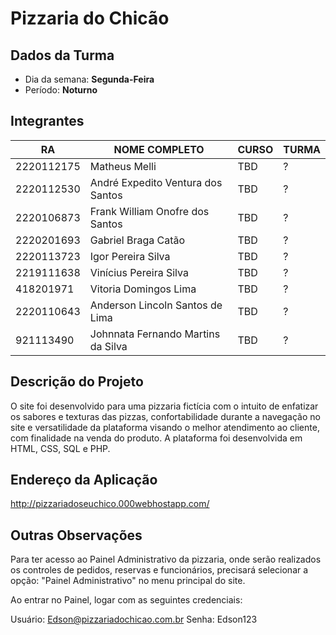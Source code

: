# **Pizzaria do Chicão**

## Dados da Turma
* Dia da semana: **Segunda-Feira**
* Período: **Noturno**

## Integrantes
| RA   | NOME COMPLETO | CURSO | TURMA |
|------|---------------|-------|-------|
| 2220112175  | Matheus Melli  | TBD  | ?    |
| 2220112530  | André Expedito Ventura dos Santos    | TBD  | ?    |
| 2220106873  | Frank William Onofre dos Santos   | TBD  | ?   |
| 2220201693  | Gabriel Braga Catão   | TBD  | ?    |
| 2220113723  | Igor Pereira Silva   | TBD  | ?    |
| 2219111638  | Vinícius Pereira Silva   | TBD  | ?    |
| 418201971  | Vitoria Domingos Lima   | TBD  | ?    |
| 2220110643  | Anderson Lincoln Santos de Lima   | TBD  | ?    |
| 921113490  | Johnnata Fernando Martins da Silva   | TBD  | ?    |

## Descrição do Projeto
O site foi desenvolvido para uma pizzaria fictícia com o intuito de enfatizar os sabores e texturas das pizzas, confortabilidade durante a navegação no site e versatilidade da plataforma visando o melhor atendimento ao cliente, com finalidade na venda do produto. A plataforma foi desenvolvida em HTML, CSS, SQL e PHP.

## Endereço da Aplicação

http://pizzariadoseuchico.000webhostapp.com/

## Outras Observações
Para ter acesso ao Painel Administrativo da pizzaria, onde serão realizados os controles de pedidos, reservas e funcionários, precisará selecionar a opção: "Painel Administrativo" no menu principal do site.

Ao entrar no Painel, logar com as seguintes credenciais:

Usuário: Edson@pizzariadochicao.com.br
Senha: Edson123
